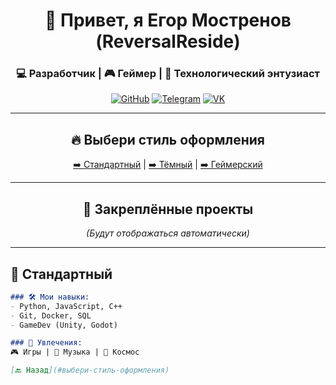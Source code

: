 <div align="center">

# 🚀 Привет, я Егор Мостренов (ReversalReside)  

### 💻 Разработчик | 🎮 Геймер | 🚀 Технологический энтузиаст  

[![GitHub](https://img.shields.io/badge/-GitHub-181717?style=for-the-badge&logo=github)](https://github.com/ReversalReside)
[![Telegram](https://img.shields.io/badge/-Telegram-26A5E4?style=for-the-badge&logo=telegram)](https://t.me/your_username)
[![VK](https://img.shields.io/badge/-VK-0077FF?style=for-the-badge&logo=vk)](https://vk.com/your_username)

---

## 🔥 Выбери стиль оформления  

[➡️ Стандартный](#стандартный) | 
[➡️ Тёмный](#тёмный) | 
[➡️ Геймерский](#геймерский)

---

## 📌 Закреплённые проекты
_(Будут отображаться автоматически)_

</div>

---

## 🔹 Стандартный
```markdown
### 🛠️ Мои навыки:
- Python, JavaScript, C++
- Git, Docker, SQL
- GameDev (Unity, Godot)

### 🎯 Увлечения:
🎮 Игры | 🎵 Музыка | 🚀 Космос

[🔙 Назад](#выбери-стиль-оформления)
